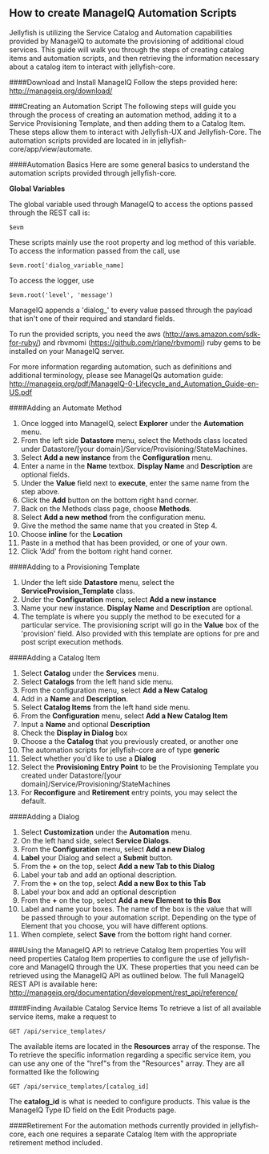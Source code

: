 ## How to create ManageIQ Automation Scripts
Jellyfish is utilizing the Service Catalog and Automation capabilities provided by ManageIQ to automate the provisioning of additional cloud services. This guide will walk you through the steps of creating catalog items and automation scripts, and then retrieving the information necessary about a catalog item to interact with jellyfish-core.

####Download and Install ManageIQ
Follow the steps provided here: http://manageiq.org/download/

###Creating an Automation Script
The following steps will guide you through the process of creating an automation method, adding it to a Service Provisioning Template, and then adding them to a Catalog Item. These steps allow them to interact with Jellyfish-UX and Jellyfish-Core. The automation scripts provided are located in in jellyfish-core/app/view/automate. 

####Automation Basics
Here are some general basics to understand the automation scripts provided through jellyfish-core. 

**Global Variables**

The global variable used through ManageIQ to access the options passed through the REST call is:

````
$evm
````
These scripts mainly use the root property and log method of this variable. To access the information passed from the call, use
````
$evm.root['dialog_variable_name]
````
To access the logger, use
````
$evm.root('level', 'message')
````
ManageIQ appends a 'dialog_' to every value passed through the payload that isn't one of their required and standard fields.  

To run the provided scripts, you need the aws (http://aws.amazon.com/sdk-for-ruby/) and rbvmomi (https://github.com/rlane/rbvmomi) ruby gems to be installed on your ManageIQ server. 

For more information regarding automation, such as definitions and additional terminology, please see ManageIQs automation guide: http://manageiq.org/pdf/ManageIQ-0-Lifecycle_and_Automation_Guide-en-US.pdf

####Adding an Automate Method
1. Once logged into ManageIQ, select **Explorer** under the **Automation** menu.
2. From the left side **Datastore** menu, select the Methods class located under Datastore/[your domain]/Service/Provisioning/StateMachines.
3. Select **Add a new instance** from the **Configuration** menu.
4. Enter a name in the **Name** textbox. **Display Name** and **Description** are optional fields.
5. Under the **Value** field next to **execute**, enter the same name from the step above.
6. Click the **Add** button on the bottom right hand corner. 
7. Back on the Methods class page, choose **Methods**.
8. Select **Add a new method** from the configuration menu.
9. Give the method the same name that you created in Step 4.
10. Choose **inline** for the **Location**
11. Paste in a method that has been provided, or one of your own.
12. Click 'Add' from the bottom right hand corner.

####Adding to a Provisioning Template
1. Under the left side **Datastore** menu, select the **ServiceProvision_Template** class.
2. Under the **Configuration** menu, select **Add a new instance**
3. Name your new instance. **Display Name** and **Description** are optional.
4. The template is where you supply the method to be executed for a particular service. The provisioning script will go in the **Value** box of the 'provision' field. Also provided with this template are options for pre and post script execution methods.

####Adding a Catalog Item
1. Select **Catalog** under the **Services** menu.
2. Select **Catalogs** from the left hand side menu.
3. From the configuration menu, select **Add a New Catalog**
4. Add in a **Name** and **Description**.
5. Select **Catalog Items** from the left hand side menu.
6. From the **Configuration** menu, select **Add a New Catalog Item**
7. Input a **Name** and optional **Description**
8. Check the **Display in Dialog** box
9. Choose a the **Catalog** that you previously created, or another one
10. The automation scripts for jellyfish-core are of type **generic**
11. Select whether you'd like to use a **Dialog**
12. Select the **Provisioning Entry Point** to be the Provisioning Template you created under Datastore/[your domain]/Service/Provisioning/StateMachines
13. For **Reconfigure** and **Retirement** entry points, you may select the default. 

####Adding a Dialog
1. Select **Customization** under the **Automation** menu.
2. On the left hand side, select **Service Dialogs**.
3. From the **Configuration** menu, select **Add a new Dialog**
4. **Label** your Dialog and select a **Submit** button. 
5. From the **+** on the top, select **Add a new Tab to this Dialog**
6. Label your tab and add an optional description.
7. From the **+** on the top, select **Add a new Box to this Tab**
8. Label your box and add an optional description
9. From the **+** on the top, select **Add a new Element to this Box**
10. Label and name your boxes. The name of the box is the value that will be passed through to your automation script. Depending on the type of Element that you choose, you will have different options.
11. When complete, select **Save** from the bottom right hand corner. 

###Using the ManageIQ API to retrieve Catalog Item properties
You will need properties Catalog Item properties to configure the use of jellyfish-core and ManageIQ through the UX. These properties that you need can be retrieved using the ManageIQ API as outlined below. The full ManageIQ REST API is available here: http://manageiq.org/documentation/development/rest_api/reference/

####Finding Available Catalog Service Items
To retrieve a list of all available service items, make a request to
````
GET /api/service_templates/
````
The available items are located in the **Resources** array of the response. The 
To retrieve the specific information regarding a specific service item, you can use any one of the "href"s from the "Resources" array. They are all formatted like the following
````
GET /api/service_templates/[catalog_id]
````
The **catalog_id** is what is needed to configure products. This value is the ManageIQ Type ID field on the Edit Products page. 

####Retirement
For the automation methods currently provided in jellyfish-core, each one requires a separate Catalog Item with the appropriate retirement method included. 

